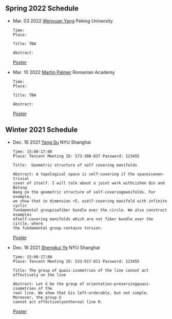 

## Spring 2022 Schedule 



- Mar. 03 2022 [Wenyuan Yang](https://bicmr.pku.edu.cn/~wyang/) Peking University

      Time:
      Place:
     
      Title: TBA
    
      Abstract:
     
     [Poster](https://mdp.ac/) 
     
- Mar. 10 2022 [Martin  Palmer](https://mdp.ac/) Romanian Academy
 
      Time:
      Place:
    
      Title: TBA
    
      Abstract:

     [Poster](https://mdp.ac/) 
      
      
## Winter 2021 Schedule   
- Dec. 16 2021 [Yang Su](http://homepage.amss.ac.cn/research/homePage/557e5446387442b580e7cead66328f23/myHomePage.html) NYU Shanghai

      Time: 15:00-17:00
      Place: Tencent Meeting ID: 573-308-837 Password: 123455
     
      Title:  Geometric structure of self covering manifolds
    
      Abstract: A topological space is self-covering if the spaceisanon-trivial
      cover of itself. I will talk about a joint work withLizhen Qin and Botong 
      Wang on the geometric structure of self-coveringmanifolds. For example, 
      we show that in dimension >5, aself-covering manifold with infinite cyclic 
      fundamental groupisafiber bundle over the circle. We also construct examples
      ofself-covering manifolds which are not fiber bundle over the circle, where 
      the fundamental group contains torsion.
      
     [Poster](https://scms.fudan.edu.cn/info/3362/4879.htm) 
     
      
- Dec. 16 2021 [Shengkui Ye](https://yeshengkui.wordpress.com/) NYU Shanghai

      Time: 15:00-17:00
      Place: Tencent Meeting ID: 533-917-811 Password: 123455
     
      Title: The group of quasi-isometries of the line cannot act effectively on the line
    
      Abstract: Let G be the group of orientation-preservingquasi-isometries of the 
      real line. We show that Gis left-orderable, but not simple. Moreover, the group G 
      cannot act effectivelyonthereal line R.
     
   [Poster](https://scms.fudan.edu.cn/info/3362/4840.html) 
      
      
      
      
      
      
      
      
      
      
      
      
      
      
      
      
      
      
      
      
      
      
      
      
      
      
      
      
      
      
      
      
      
      
      
      
      
      
      
      
      
      
      
      
      
      
      
      
      
      
      
      
      
      
      
      
      

      
